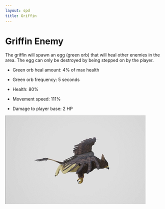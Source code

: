 ```yaml
---
layout: spd
title: Griffin
---
```


# Griffin Enemy

The griffin will spawn an egg (green orb) that will heal other enemies in the area. The egg can only be destroyed by being stepped on by the player.

* Green orb heal amount: 4% of max health

* Green orb frequency: 5 seconds

* Health: 80%

* Movement speed: 111%

* Damage to player base: 2 HP

<img src="/assets/images/spd/enemy-griffin.gif" width="449" height="283">
